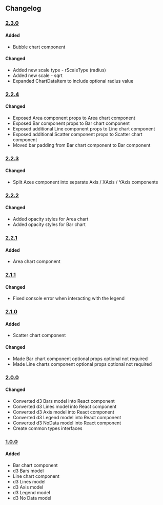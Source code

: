 ## Changelog


### [2.3.0](https://github.com/nick-dave-turner/react-charts-d3/pull/9)

#### Added
- Bubble chart component

#### Changed
- Added new scale type - rScaleType (radius)
- Added new scale - sqrt
- Expanded ChartDataItem to include optional radius value


### [2.2.4](https://github.com/nick-dave-turner/react-charts-d3/pull/8)

#### Changed
- Exposed Area component props to Area chart component
- Exposed Bar component props to Bar chart component
- Exposed additional Line component props to Line chart component
- Exposed additional Scatter component props to Scatter chart component
- Moved bar padding from Bar chart component to Bar component


### [2.2.3](https://github.com/nick-dave-turner/react-charts-d3/pull/7)

#### Changed
- Split Axes component into separate Axis / XAxis / YAxis components


### [2.2.2](https://github.com/nick-dave-turner/react-charts-d3/pull/6)

#### Changed
- Added opacity styles for Area chart
- Added opacity styles for Bar chart


### [2.2.1](https://github.com/nick-dave-turner/react-charts-d3/pull/5)

#### Added
- Area chart component


### [2.1.1](https://github.com/nick-dave-turner/react-charts-d3/pull/4)

#### Changed
- Fixed console error when interacting with the legend


### [2.1.0](https://github.com/nick-dave-turner/react-charts-d3/pull/3)

#### Added
- Scatter chart component

#### Changed
- Made Bar chart component optional props optional not required
- Made Line charts component optional props optional not required


### [2.0.0](https://github.com/nick-dave-turner/react-charts-d3/pull/2)

#### Changed
- Converted d3 Bars model into React component
- Converted d3 Lines model into React component
- Converted d3 Axis model into React component
- Converted d3 Legend model into React component
- Converted d3 NoData model into React component
- Create common types interfaces


### [1.0.0](https://github.com/nick-dave-turner/react-charts-d3/tree/v1.0.0)

#### Added
- Bar chart component
- d3 Bars model
- Line chart component
- d3 Lines model
- d3 Axis model
- d3 Legend model
- d3 No Data model